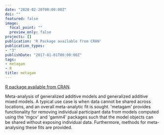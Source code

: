```yaml
---
date: "2020-02-20T00:00:00Z"
doi: ""
featured: false
image:
  focal_point: ""
  preview_only: false
projects: []
publication: 'R Package available from CRAN'
publication_types:
- "3"
publishDate: "2017-01-01T00:00:00Z"
tags:
- metagam
- R
title: metagam
---
```


[R package available from CRAN](https://cran.r-project.org/package=metagam).

Meta-analysis of generalized additive models and generalized additive mixed models. A typical use case is when data cannot be shared across locations, and an overall meta-analytic fit is sought. 'metagam' provides functionality for removing individual participant data from models computed using the 'mgcv' and 'gamm4' packages such that the model objects can be shared without exposing individual data. Furthermore, methods for meta-analysing these fits are provided.